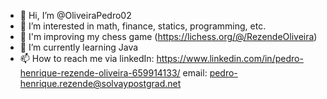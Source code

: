 - 👋 Hi, I’m @OliveiraPedro02
- 👀 I’m interested in math, finance, statics, programming, etc.
- 🎯 I'm improving my chess game (https://lichess.org/@/RezendeOliveira)
- 🌱 I’m currently learning Java
- 📫 How to reach me via linkedIn: https://www.linkedin.com/in/pedro-henrique-rezende-oliveira-659914133/
                          email: pedro-henrique.rezende@solvaypostgrad.net

<!---
OliveiraPedro02/OliveiraPedro02 is a ✨ special ✨ repository because its `README.md` (this file) appears on your GitHub profile.
You can click the Preview link to take a look at your changes.
--->
